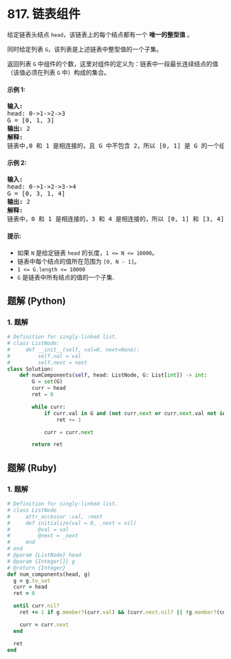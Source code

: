 # 817. 链表组件
给定链表头结点 `head`，该链表上的每个结点都有一个 **唯一的整型值** 。

同时给定列表 `G`，该列表是上述链表中整型值的一个子集。

返回列表 `G` 中组件的个数，这里对组件的定义为：链表中一段最长连续结点的值（该值必须在列表 `G` 中）构成的集合。

#### 示例 1:
<pre>
<strong>输入:</strong>
head: 0->1->2->3
G = [0, 1, 3]
<strong>输出:</strong> 2
<strong>解释:</strong>
链表中,0 和 1 是相连接的，且 G 中不包含 2，所以 [0, 1] 是 G 的一个组件，同理 [3] 也是一个组件，故返回 2。
</pre>

#### 示例 2:
<pre>
<strong>输入:</strong>
head: 0->1->2->3->4
G = [0, 3, 1, 4]
<strong>输出:</strong> 2
<strong>解释:</strong>
链表中，0 和 1 是相连接的，3 和 4 是相连接的，所以 [0, 1] 和 [3, 4] 是两个组件，故返回 2。
</pre>

#### 提示:
* 如果 `N` 是给定链表 `head` 的长度，`1 <= N <= 10000`。
* 链表中每个结点的值所在范围为 `[0, N - 1]`。
* `1 <= G.length <= 10000`
* `G` 是链表中所有结点的值的一个子集.

## 题解 (Python)

### 1. 题解
```Python
# Definition for singly-linked list.
# class ListNode:
#     def __init__(self, val=0, next=None):
#         self.val = val
#         self.next = next
class Solution:
    def numComponents(self, head: ListNode, G: List[int]) -> int:
        G = set(G)
        curr = head
        ret = 0

        while curr:
            if curr.val in G and (not curr.next or curr.next.val not in G):
                ret += 1

            curr = curr.next

        return ret
```

## 题解 (Ruby)

### 1. 题解
```Ruby
# Definition for singly-linked list.
# class ListNode
#     attr_accessor :val, :next
#     def initialize(val = 0, _next = nil)
#         @val = val
#         @next = _next
#     end
# end
# @param {ListNode} head
# @param {Integer[]} g
# @return {Integer}
def num_components(head, g)
  g = g.to_set
  curr = head
  ret = 0

  until curr.nil?
    ret += 1 if g.member?(curr.val) && (curr.next.nil? || !g.member?(curr.next.val))

    curr = curr.next
  end

  ret
end
```
